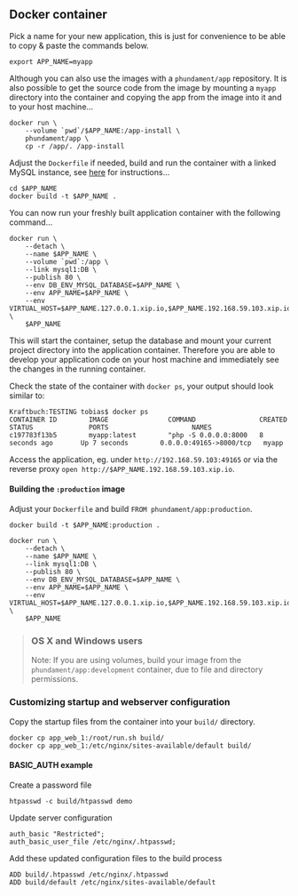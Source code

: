 Docker container
----------------

Pick a name for your new application, this is just for convenience to be able to copy & paste the commands below. 

```
export APP_NAME=myapp
```

Although you can also use the images with a `phundament/app` repository. It is also possible to get the source code 
from the image by mounting a `myapp` directory into the container and copying the app from the image into it and to your
host machine...

```
docker run \
    --volume `pwd`/$APP_NAME:/app-install \
    phundament/app \
    cp -r /app/. /app-install
```

Adjust the `Dockerfile` if needed, build and run the container with a linked MySQL instance, see 
[here](https://github.com/phundament/docker#setup) for instructions... 

```
cd $APP_NAME
docker build -t $APP_NAME .
```

You can now run your freshly built application container with the following command...

```
docker run \
    --detach \
    --name $APP_NAME \
    --volume `pwd`:/app \
    --link mysql1:DB \
    --publish 80 \
    --env DB_ENV_MYSQL_DATABASE=$APP_NAME \
    --env APP_NAME=$APP_NAME \
    --env VIRTUAL_HOST=$APP_NAME.127.0.0.1.xip.io,$APP_NAME.192.168.59.103.xip.io \
    $APP_NAME
```

This will start the container, setup the database and mount your current project directory into the 
application container. Therefore you are able to develop your application code on your host machine and immediately see 
the changes in the running container.

Check the state of the container with `docker ps`, your output should look similar to:

```
Kraftbuch:TESTING tobias$ docker ps
CONTAINER ID        IMAGE               COMMAND                CREATED             STATUS              PORTS                     NAMES
c197783f13b5        myapp:latest        "php -S 0.0.0.0:8000   8 seconds ago       Up 7 seconds        0.0.0.0:49165->8000/tcp   myapp
```

Access the application, eg. under `http://192.168.59.103:49165` or via the reverse proxy `open http://$APP_NAME.192.168.59.103.xip.io`. 


#### Building the `:production` image

Adjust your `Dockerfile` and build `FROM phundament/app:production`.

```
docker build -t $APP_NAME:production .

docker run \
    --detach \
    --name $APP_NAME \
    --link mysql1:DB \
    --publish 80 \
    --env DB_ENV_MYSQL_DATABASE=$APP_NAME \
    --env APP_NAME=$APP_NAME \
    --env VIRTUAL_HOST=$APP_NAME.127.0.0.1.xip.io,$APP_NAME.192.168.59.103.xip.io \
    $APP_NAME
```

> ### OS X and Windows users
> Note: If you are using volumes, build your image from the `phundament/app:development` container, due to file and directory permissions. 



### Customizing startup and webserver configuration

Copy the startup files from the container into your `build/` directory.

    docker cp app_web_1:/root/run.sh build/
    docker cp app_web_1:/etc/nginx/sites-available/default build/
    
#### BASIC_AUTH example

Create a password file    
    
    htpasswd -c build/htpasswd demo

Update server configuration

    auth_basic "Restricted";
    auth_basic_user_file /etc/nginx/.htpasswd;
    
Add these updated configuration files to the build process    

    ADD build/.htpasswd /etc/nginx/.htpasswd
    ADD build/default /etc/nginx/sites-available/default
    